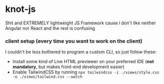 # knot-js
Shit and EXTREMELY lightweight JS Framework cause i don't like neither Angular nor React and the rest is confusing

### client setup (every time you want to work on the client)
I couldn't be less bothered to program a custom CLI, so just follow these:
- Install some kind of Live HTML previewer on your preferred IDE (**not mandatory**, but makes front-end development easier)
- Enable TailwindCSS by running `npx tailwindcss -i ./views/style.css -o ./views/tailwind.css --watch`
